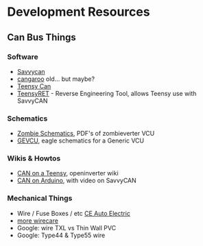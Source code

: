 # Development Resources


## Can Bus Things

### Software
* [Savvycan](https://www.savvycan.com/)
* [cangaroo](https://github.com/normaldotcom/cangaroo/)   old... but maybe?
* [Teensy Can](https://openinverter.org/wiki/Getting_CAN_working_on_a_Teensy_3.6)
* [TeensyRET](https://github.com/collin80/TeensyRET) - Reverse Engineering Tool, allows Teensy use with SavvyCAN



### Schematics
* [Zombie Schematics](https://github.com/damienmaguire/Stm32-vcu/tree/master/Hardware/Zombie), PDF's of zombieverter VCU
* [GEVCU](https://github.com/collin80/GEVCU), eagle schematics for a Generic VCU

### Wikis & Howtos
* [CAN on a Teensy](https://openinverter.org/wiki/Getting_CAN_working_on_a_Teensy_3.6), openinverter wiki
* [CAN on Arduino](https://openinverter.org/wiki/CAN_bus_with_Arduino_Due), with video on SavvyCAN

### Mechanical Things
* Wire / Fuse Boxes / etc [CE Auto Electric](https://ceautoelectricsupply.com/)
* [more wirecare](https://www.wirecare.com/)
* Google: wire TXL vs Thin Wall PVC
* Google:  Type44 & Type55 wire
